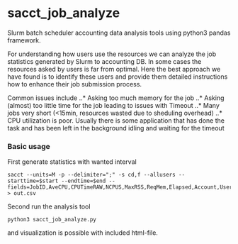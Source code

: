 # sacct_job_analyze
Slurm batch scheduler accounting data analysis tools using python3 pandas framework.

For understanding how users use the resources we can analyze the job statistics generated 
by Slurm to accounting DB. In some cases the resources asked by users is far from optimal. 
Here the best approach we have found is to identify these users and provide them detailed 
instructions how to enhance their job submission process.

Common issues include
..* Asking too much memory for the job
..* Asking (almost) too little time for the job leading to issues with Timeout 
..* Many jobs very short (<15min, resources wasted due to sheduling overhead)
..* CPU utilization is poor. Usually there is some application that has done the task and has been left in the background idling and waiting for the timeout

### Basic usage

First generate statistics with wanted interval
```
sacct --units=M -p --delimiter=";" -s cd,f --allusers --starttime=$start --endtime=$end --fields=JobID,AveCPU,CPUTimeRAW,NCPUS,MaxRSS,ReqMem,Elapsed,Account,User,Submit,Start,End,Timelimit,State,Partition > out.csv
```
Second run the analysis tool
```
python3 sacct_job_analyze.py
```
and visualization is possible with included html-file.
